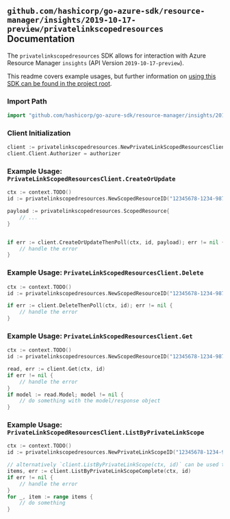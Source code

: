 
## `github.com/hashicorp/go-azure-sdk/resource-manager/insights/2019-10-17-preview/privatelinkscopedresources` Documentation

The `privatelinkscopedresources` SDK allows for interaction with Azure Resource Manager `insights` (API Version `2019-10-17-preview`).

This readme covers example usages, but further information on [using this SDK can be found in the project root](https://github.com/hashicorp/go-azure-sdk/tree/main/docs).

### Import Path

```go
import "github.com/hashicorp/go-azure-sdk/resource-manager/insights/2019-10-17-preview/privatelinkscopedresources"
```


### Client Initialization

```go
client := privatelinkscopedresources.NewPrivateLinkScopedResourcesClientWithBaseURI("https://management.azure.com")
client.Client.Authorizer = authorizer
```


### Example Usage: `PrivateLinkScopedResourcesClient.CreateOrUpdate`

```go
ctx := context.TODO()
id := privatelinkscopedresources.NewScopedResourceID("12345678-1234-9876-4563-123456789012", "example-resource-group", "privateLinkScopeName", "scopedResourceName")

payload := privatelinkscopedresources.ScopedResource{
	// ...
}


if err := client.CreateOrUpdateThenPoll(ctx, id, payload); err != nil {
	// handle the error
}
```


### Example Usage: `PrivateLinkScopedResourcesClient.Delete`

```go
ctx := context.TODO()
id := privatelinkscopedresources.NewScopedResourceID("12345678-1234-9876-4563-123456789012", "example-resource-group", "privateLinkScopeName", "scopedResourceName")

if err := client.DeleteThenPoll(ctx, id); err != nil {
	// handle the error
}
```


### Example Usage: `PrivateLinkScopedResourcesClient.Get`

```go
ctx := context.TODO()
id := privatelinkscopedresources.NewScopedResourceID("12345678-1234-9876-4563-123456789012", "example-resource-group", "privateLinkScopeName", "scopedResourceName")

read, err := client.Get(ctx, id)
if err != nil {
	// handle the error
}
if model := read.Model; model != nil {
	// do something with the model/response object
}
```


### Example Usage: `PrivateLinkScopedResourcesClient.ListByPrivateLinkScope`

```go
ctx := context.TODO()
id := privatelinkscopedresources.NewPrivateLinkScopeID("12345678-1234-9876-4563-123456789012", "example-resource-group", "privateLinkScopeName")

// alternatively `client.ListByPrivateLinkScope(ctx, id)` can be used to do batched pagination
items, err := client.ListByPrivateLinkScopeComplete(ctx, id)
if err != nil {
	// handle the error
}
for _, item := range items {
	// do something
}
```
